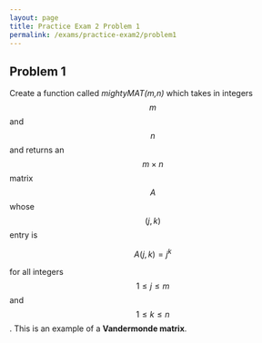 ```yaml
---
layout: page
title: Practice Exam 2 Problem 1
permalink: /exams/practice-exam2/problem1
---
```


## Problem 1

Create a function called *mightyMAT(m,n)* which takes in integers $$m$$ and $$n$$ and returns an $$m\times n$$ matrix $$A$$ whose $$(j,k)$$ entry is

$$A(j,k) = j^k$$

for all integers $$1\leq j\leq m$$ and $$1\leq k\leq n$$.
This is an example of a **Vandermonde matrix**.

